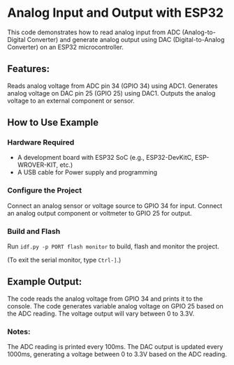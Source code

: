 # Analog Input and Output with ESP32
This code demonstrates how to read analog input from ADC (Analog-to-Digital Converter) and generate analog output using DAC (Digital-to-Analog Converter) on an ESP32 microcontroller.

## Features:
Reads analog voltage from ADC pin 34 (GPIO 34) using ADC1.
Generates analog voltage on DAC pin 25 (GPIO 25) using DAC1.
Outputs the analog voltage to an external component or sensor.

## How to Use Example

### Hardware Required
* A development board with ESP32 SoC (e.g., ESP32-DevKitC, ESP-WROVER-KIT, etc.)
* A USB cable for Power supply and programming

### Configure the Project
Connect an analog sensor or voltage source to GPIO 34 for input.
Connect an analog output component or voltmeter to GPIO 25 for output.

### Build and Flash

Run `idf.py -p PORT flash monitor` to build, flash and monitor the project.

(To exit the serial monitor, type ``Ctrl-]``.)

## Example Output:
The code reads the analog voltage from GPIO 34 and prints it to the console.
The code generates variable analog voltage on GPIO 25 based on the ADC reading.
The voltage output will vary between 0 to 3.3V.

### Notes:
The ADC reading is printed every 100ms.
The DAC output is updated every 1000ms, generating a voltage between 0 to 3.3V based on the ADC reading.
